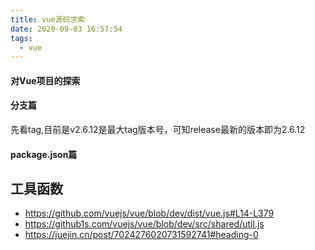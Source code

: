 ```yaml
---
title: vue源码求索
date: 2020-09-03 16:57:54
tags:
  - vue
---
```


#### 对Vue项目的探索


#### 分支篇
先看tag,目前是v2.6.12是最大tag版本号，可知release最新的版本即为2.6.12


#### package.json篇

## 工具函数
- https://github.com/vuejs/vue/blob/dev/dist/vue.js#L14-L379
- https://github1s.com/vuejs/vue/blob/dev/src/shared/util.js
- https://juejin.cn/post/7024276020731592741#heading-0